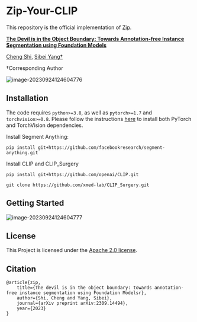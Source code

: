 # Zip-Your-CLIP

This repository is the official implementation of [Zip](https://arxiv.org/abs/2309.14494).

**[The Devil is in the Object Boundary: Towards Annotation-free Instance Segmentation using Foundation Models](https://arxiv.org/abs/2309.14494)**

[Cheng Shi](https://chengshiest.github.io/), [Sibei Yang†](https://faculty.sist.shanghaitech.edu.cn/yangsibei/)

†Corresponding Author

<!-- [![arXiv](https://img.shields.io/badge/arXiv-FreeBloom-b31b1b.svg)](https://arxiv.org/abs/2309.14494) ![Pytorch](https://img.shields.io/badge/PyTorch->=1.10.0-Red?logo=pytorch) -->

<!-- Code will be released soon, stay tuned! -->

![image-20230924124604776](__assets__/fig1v3.png)


## Installation
The code requires `python>=3.8`, as well as `pytorch>=1.7` and `torchvision>=0.8`. Please follow the instructions [here](https://pytorch.org/get-started/locally/) to install both PyTorch and TorchVision dependencies.

Install Segment Anything:
```
pip install git+https://github.com/facebookresearch/segment-anything.git
```


Install CLIP and CLIP_Surgery
```
pip install git+https://github.com/openai/CLIP.git

git clone https://github.com/xmed-lab/CLIP_Surgery.git
```


## <a name="GettingStarted"></a>Getting Started
![image-20230924124604777](__assets__/frameworkv4.png)


## License

This Project is licensed under the [Apache 2.0 license](__assets__/LICENSE.txt).






## Citation

```
@article{zip,
	title={The devil is in the object boundary: towards annotation-free instance segmentation using Foundation Modelsr},
	author={Shi, Cheng and Yang, Sibei},
	journal={arXiv preprint arXiv:2309.14494},
	year={2023}
}
```